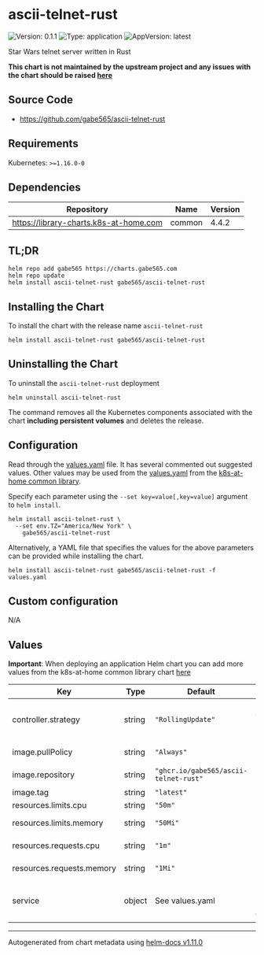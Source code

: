 # ascii-telnet-rust

![Version: 0.1.1](https://img.shields.io/badge/Version-0.1.1-informational?style=flat-square) ![Type: application](https://img.shields.io/badge/Type-application-informational?style=flat-square) ![AppVersion: latest](https://img.shields.io/badge/AppVersion-latest-informational?style=flat-square)

Star Wars telnet server written in Rust

**This chart is not maintained by the upstream project and any issues with the chart should be raised [here](https://github.com/gabe565/charts/issues/new)**

## Source Code

* <https://github.com/gabe565/ascii-telnet-rust>

## Requirements

Kubernetes: `>=1.16.0-0`

## Dependencies

| Repository | Name | Version |
|------------|------|---------|
| https://library-charts.k8s-at-home.com | common | 4.4.2 |

## TL;DR

```console
helm repo add gabe565 https://charts.gabe565.com
helm repo update
helm install ascii-telnet-rust gabe565/ascii-telnet-rust
```

## Installing the Chart

To install the chart with the release name `ascii-telnet-rust`

```console
helm install ascii-telnet-rust gabe565/ascii-telnet-rust
```

## Uninstalling the Chart

To uninstall the `ascii-telnet-rust` deployment

```console
helm uninstall ascii-telnet-rust
```

The command removes all the Kubernetes components associated with the chart **including persistent volumes** and deletes the release.

## Configuration

Read through the [values.yaml](./values.yaml) file. It has several commented out suggested values.
Other values may be used from the [values.yaml](https://github.com/k8s-at-home/library-charts/tree/main/charts/stable/common/values.yaml) from the [k8s-at-home common library](https://github.com/k8s-at-home/library-charts/tree/main/charts/stable/common).

Specify each parameter using the `--set key=value[,key=value]` argument to `helm install`.

```console
helm install ascii-telnet-rust \
  --set env.TZ="America/New York" \
    gabe565/ascii-telnet-rust
```

Alternatively, a YAML file that specifies the values for the above parameters can be provided while installing the chart.

```console
helm install ascii-telnet-rust gabe565/ascii-telnet-rust -f values.yaml
```

## Custom configuration

N/A

## Values

**Important**: When deploying an application Helm chart you can add more values from the k8s-at-home common library chart [here](https://github.com/k8s-at-home/library-charts/tree/main/charts/stable/common)

| Key | Type | Default | Description |
|-----|------|---------|-------------|
| controller.strategy | string | `"RollingUpdate"` | Set the controller upgrade strategy |
| image.pullPolicy | string | `"Always"` | image pull policy |
| image.repository | string | `"ghcr.io/gabe565/ascii-telnet-rust"` | image repository |
| image.tag | string | `"latest"` | image tag |
| resources.limits.cpu | string | `"50m"` | CPU limit |
| resources.limits.memory | string | `"50Mi"` | Memory limit |
| resources.requests.cpu | string | `"1m"` | CPU requests |
| resources.requests.memory | string | `"1Mi"` | Memory requests |
| service | object | See values.yaml | Configures service settings for the chart. |

----------------------------------------------
Autogenerated from chart metadata using [helm-docs v1.11.0](https://github.com/norwoodj/helm-docs/releases/v1.11.0)
